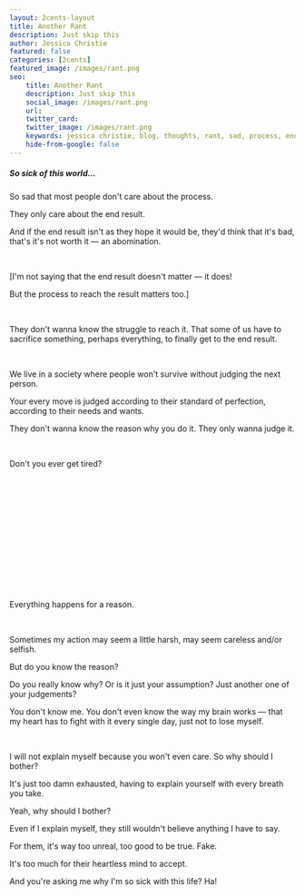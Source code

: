 ```yaml
---
layout: 2cents-layout
title: Another Rant
description: Just skip this
author: Jessica Christie
featured: false
categories: [2cents]
featured_image: /images/rant.png
seo:
    title: Another Rant
    description: Just skip this
    social_image: /images/rant.png
    url:
    twitter_card:
    twitter_image: /images/rant.png
    keywords: jessica christie, blog, thoughts, rant, sad, process, end result, abomination, struggle, sacrifice, society, judgement, standard of perfection, selfish, reason, assumption, explain, heartless mind, believe
    hide-from-google: false
---
```

##### So sick of this world...

So sad that most people don't care about the process.

They only care about the end result.

And if the end result isn't as they hope it would be, they'd think that it's bad, that's it's not worth it ― an abomination.

&nbsp;

[I'm not saying that the end result doesn't matter ― it does!

But the process to reach the result matters too.]

&nbsp;

They don't wanna know the struggle to reach it. That some of us have to sacrifice something, perhaps everything, to finally get to the end result.

&nbsp;

We live in a society where people won't survive without judging the next person.

Your every move is judged according to their standard of perfection, according to their needs and wants.

They don't wanna know the reason why you do it. They only wanna judge it.

&nbsp;

Don't you ever get tired?

&nbsp;

&nbsp;

&nbsp;

&nbsp;

&nbsp;

&nbsp;

&nbsp;

Everything happens for a reason.

&nbsp;

Sometimes my action may seem a little harsh, may seem careless and/or selfish.

But do you know the reason?

Do you really know why? Or is it just your assumption? Just another one of your judgements?

You don't know me. You don't even know the way my brain works ― that my heart has to fight with it every single day, just not to lose myself.

&nbsp;

I will not explain myself because you won't even care. So why should I bother?

It's just too damn exhausted, having to explain yourself with every breath you take.

Yeah, why should I bother?

Even if I explain myself, they still wouldn't believe anything I have to say.

For them, it's way too unreal, too good to be true. Fake.

It's too much for their heartless mind to accept.

And you're asking me why I'm so sick with this life? Ha!

&nbsp;

&nbsp;

&nbsp;

